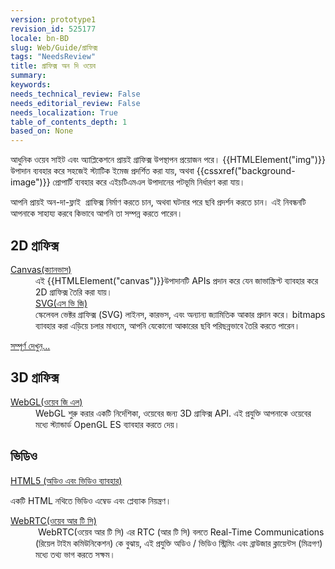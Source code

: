 ```yaml
---
version: prototype1
revision_id: 525177
locale: bn-BD
slug: Web/Guide/গ্রাফিক্স
tags: "NeedsReview"
title: গ্রাফিক্স অন দি ওয়েব
summary: 
keywords: 
needs_technical_review: False
needs_editorial_review: False
needs_localization: True
table_of_contents_depth: 1
based_on: None
---
```

<p><span id="result_box" lang="bn"><span class="hps">আধুনিক ওয়েব</span> <span class="hps">সাইট এবং</span> <span class="hps">অ্যাপ্লিকেশনে</span> <span class="hps">প্রায়ই</span> <span class="hps">গ্রাফিক্স</span> <span class="hps">উপস্থাপন</span> <span class="hps">প্রয়োজন পরে। </span></span><span id="result_box" lang="bn"><span class="hps">{{HTMLElement("img")}} উপাদান <span id="result_box" lang="bn"><span class="hps">ব্যবহার করে </span></span><span id="result_box" lang="bn"><span class="hps">সহজে</span>ই </span>স্ট্যাটিক</span> <span class="hps">ইমেজ</span> <span class="hps">প্রদর্শিত করা</span></span><span lang="bn"><span class="hps"> </span><span class="hps">যায়, অথবা</span></span> {{cssxref("background-image")}} প্রোপার্টি <span id="result_box" lang="bn"><span class="hps">ব্যবহার করে</span> <span class="hps">এইচটিএমএল</span> <span class="hps">উপাদানের</span> <span class="hps">পটভূমি</span> <span class="hps">নির্ধারণ করা যায়।</span></span></p>
<p><span class="short_text" id="result_box" lang="bn"><span class="hps">আপনি</span> <span class="hps">প্রায়ই</span> <span class="hps">অন</span>-দা-ফ্লাই&nbsp; <span class="hps">গ্রাফিক্স</span> <span class="hps">নির্মাণ করতে</span> <span class="hps">চান</span></span>, অথবা ঘটনার পরে ছবি প্রদর্শন করতে চান। এই নিবন্ধনটি আপনাকে সাহায্য করবে কিভাবে আপনি তা সম্পন্ন করতে পারেন।</p>
<div class="row topicpage-table">
 <div class="section">
  <h2 class="Documentation" id="Docs_for_add-on_developers" name="Docs_for_add-on_developers">2D গ্রাফিক্স</h2>
  <dl>
   <dt>
    <a href="/en-US/docs/HTML/Canvas">Canvas(ক্যানভাস)</a></dt>
   <dd>
    এই {{HTMLElement("canvas")}}উপাদানটি APIs প্রদান করে যেন জাভাস্ক্রিপ্ট ব্যাবহার করে 2D গ্রাফিক্স তৈরি করা যায়।</dd>
   <dd>
    <a href="/en-US/docs/Web/SVG">SVG(এস ভি জি)</a><br />
    স্কেলেবল ভেক্টর গ্রাফিক্স (SVG) লাইনস, কারভস, এবং অন্যান্য <span class="short_text" id="result_box" lang="bn"><span class="hps">জ্যামিতিক আকার প্রদান </span></span>করে। bitmaps ব্যাবহার করা এড়িয়ে চলার মাধ্যমে, আপনি যেকোনো আকারের ছবি পরিছন্নভাবে <span id="result_box" lang="bn"><span class="hps">তৈরি করতে পারেন।</span></span></dd>
  </dl>
  <p><span class="alllinks"><a href="/en-US/docs/tag/Graphics">সম্পূর্ণ দেখুন্‌...</a></span></p>
 </div>
 <div class="section">
  <h2 class="Documentation" id="Docs_for_add-on_developers" name="Docs_for_add-on_developers">3D গ্রাফিক্স</h2>
  <dl>
   <dt>
    <a href="/en-US/docs/Web/WebGL">WebGL(ওয়েব জি এল)</a></dt>
   <dd>
    <div class="almost_half_cell" id="gt-res-content">
     <div dir="ltr" style="zoom:1">
      <span class="short_text" id="result_box" lang="bn"><span class="hps">WebGL</span> <span class="hps">শুরু</span> <span class="hps">করার একটি নির্দেশিকা</span></span>, ওয়েবের জন্য <span class="short_text" id="result_box" lang="bn"><span class="hps">3D গ্রাফিক্স API</span></span>. এই প্রযুক্তি আপনাকে <span class="short_text" id="result_box" lang="bn"><span class="hps">ওয়েবের মধ্যে স্ট্যান্ডার্ড</span></span> OpenGL ES ব্যাবহার করতে দেয়।</div>
    </div>
   </dd>
  </dl>
  <h2 id=".E0.A6.AD.E0.A6.BF.E0.A6.A1.E0.A6.BF.E0.A6.93">ভিডিও</h2>
  <dl>
   <dt>
    <a href="/en-US/docs/Web/Guide/HTML/Using_HTML5_audio_and_video">HTML5 (অডিও এবং ভিডিও ব্যাবহার)</a></dt>
  </dl>
  <div class="almost_half_cell" id="gt-res-content">
   <div dir="ltr" style="zoom:1">
    <span id="result_box" lang="bn"><span class="hps">একটি HTML</span> <span class="hps">নথিতে</span> <span class="hps">ভিডিও এম্বেড</span> <span class="hps">এবং প্লেব্যাক</span> <span class="hps">নিয়ন্ত্রণ</span><span>।</span></span></div>
  </div>
  <dl>
   <dt>
    <a href="/en-US/docs/WebRTC">WebRTC(ওয়েব আর টি সি)</a></dt>
   <dd>
    &nbsp;WebRTC(ওয়েব আর টি সি) এর RTC (আর টি সি) বলতে Real-Time Communications (রিয়েল টাইম কমিউনিকেশন) কে বুঝায়, এই প্রযুক্তি <span id="result_box" lang="bn"><span class="hps">অডিও / ভিডিও</span> <span class="hps">স্ট্রিমিং</span> <span class="hps">এবং ব্রাউজার</span> <span class="hps">ক্লায়েন্ট</span>স <span class="hps atn">(</span><span>মিত্রগণ</span><span>)</span> <span class="hps">মধ্যে তথ্য</span> <span class="hps">ভাগ</span> <span class="hps">করতে সক্ষম</span><span>।</span></span></dd>
  </dl>
 </div>
</div>
<p>&nbsp;</p>

